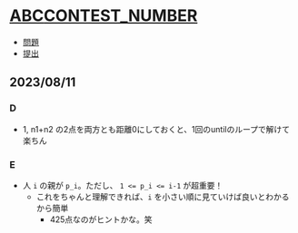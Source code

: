 # [ABC**CONTEST_NUMBER**](https://atcoder.jp/contests/abc**CONTEST_NUMBER**)

- [問題](https://atcoder.jp/contests/abc**CONTEST_NUMBER**/tasks)
- [提出](https://atcoder.jp/contests/abc**CONTEST_NUMBER**/submissions?f.User=Jessica_nao_)

## 2023/08/11

### D

- 1, n1+n2 の2点を両方とも距離0にしておくと、1回のuntilのループで解けて楽ちん

### E

- 人 `i` の親が `p_i`。ただし、 `1 <= p_i <= i-1` が超重要！
  - これをちゃんと理解できれば、`i` を小さい順に見ていけば良いとわかるから簡単
    - 425点なのがヒントかな。笑

